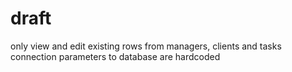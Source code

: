 # draft

only view and edit existing rows from managers, clients and tasks
connection parameters to database are hardcoded
